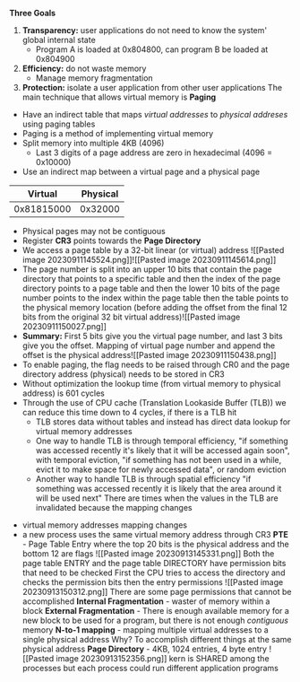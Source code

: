**Three Goals**
1. **Transparency:** user applications do not need to know the system' global internal state
	- Program A is loaded at 0x804800, can program B be loaded at 0x804900
2. **Efficiency:** do not waste memory
	-  Manage memory fragmentation
3. **Protection:** isolate a user application from other user applications 
The main technique that allows virtual memory is **Paging**
* Have an indirect table that maps *virtual addresses* to *physical addreses* using paging tables
* Paging is a method of implementing virtual memory
* Split memory into multiple 4KB (4096)
	* Last 3 digits of a page address are zero in hexadecimal (4096 = 0x10000)
* Use an indirect map between a virtual page and a physical page

| Virtual | Physical |
| --- | --- |
| 0x81815000 | 0x32000|

* Physical pages may not be contiguous
* Register **CR3** points towards the **Page Directory**
* We access a page table by a 32-bit linear (or virtual) address ![[Pasted image 20230911145524.png]]![[Pasted image 20230911145614.png]]
* The page number is split into an upper 10 bits that contain the page directory that points to a specific table and then the index of the page directory points to a page table and then the lower 10 bits of the page number points to the index within the page table then the table points to the physical memory location (before adding the offset from the final 12 bits from the original 32 bit virtual address)![[Pasted image 20230911150027.png]]
* **Summary:** First 5 bits give you the virtual page number, and last 3 bits give you the offset. Mapping of virtual page number and append the offset is the physical address![[Pasted image 20230911150438.png]]
* To enable paging, the flag needs to be raised through CR0 and the page directory address (physical) needs to be stored in CR3
* Without optimization the lookup time (from virtual memory to physical address) is 601 cycles
* Through the use of CPU cache (Translation Lookaside Buffer (TLB)) we can reduce this time down to 4 cycles, if there is a TLB hit
	* TLB stores data without tables and instead has direct data lookup for virtual memory addresses
	* One way to handle TLB is through temporal efficiency, "if something was accessed recently it's likely that it will be accessed again soon", with temporal eviction, "if something has not been used in a while, evict it to make space for newly accessed data", or random eviction
	* Another way to handle TLB is through spatial efficiency "if something was accessed recently it is likely that the area around it will be used next"
There are times when the values in the TLB are invalidated because the mapping changes
- virtual memory addresses mapping changes
- a new process uses the same virtual memory address through CR3
**PTE** - Page Table Entry where the top 20 bits is the physical address and the bottom 12 are flags
![[Pasted image 20230913145331.png]]
Both the page table ENTRY and the page table DIRECTORY have permission bits that need to be checked
First the CPU tries to access the directory and checks the permission bits then the entry permissions
![[Pasted image 20230913150312.png]]
	There are some page permissions that cannot be accomplished
**Internal Fragmentation** - waster of memory within a block
**External Fragmentation** - There is enough available memory for a new block to be used for a program, but there is not enough *contiguous* memory
**N-to-1 mapping** - mapping multiple virtual addresses to a single physical address
Why? To accomplish different things at the same physical address
**Page Directory** - 4KB, 1024 entries, 4 byte entry
![[Pasted image 20230913152356.png]]
kern is SHARED among the processes but each process could run different application programs